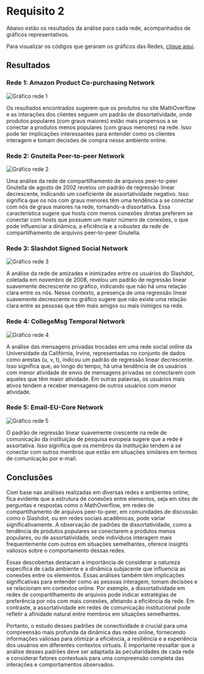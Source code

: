 # Requisito 2

Abaixo estão os resultados da análise para cada rede, acompanhados de gráficos representativos.

Para visualizar os códigos que geraram os gráficos das Redes, [clique aqui](https://github.com/yantvrs/Data_structure_2/tree/main/smallWorlds/Requisito_02/sources).

## Resultados

### Rede 1: Amazon Product Co-purchasing Network

![Gráfico rede 1](https://github.com/yantvrs/Data_structure_2/blob/main/smallWorlds/Requisito_02/sources/imagens/degree_assortativity_rede_01.png)

Os resultados encontrados sugerem que os produtos no site MathOverflow e as interações dos clientes seguem um padrão de dissortatividade, onde produtos populares (com graus maiores) estão mais propensos a se conectar a produtos menos populares (com graus menores) na rede. Isso pode ter implicações interessantes para entender como os clientes interagem e tomam decisões de compra nesse ambiente online.


### Rede 2: Gnutella Peer-to-peer Network

![Gráfico rede 2](https://github.com/yantvrs/Data_structure_2/blob/main/smallWorlds/Requisito_02/sources/imagens/degree_assortativity_rede_02.png)

Uma análise da rede de compartilhamento de arquivos peer-to-peer Gnutella de agosto de 2002 revelou um padrão de regressão linear decrescente, indicando um coeficiente de assortatividade negativo. Isso significa que os nós com graus menores têm uma tendência a se conectar com nós de graus maiores na rede, tornando-a dissortativa. Essa característica sugere que hosts com menos conexões diretas preferem se conectar com hosts que possuem um maior número de conexões, o que pode influenciar a dinâmica, a eficiência e a robustez da rede de compartilhamento de arquivos peer-to-peer Gnutella.

### Rede 3: Slashdot Signed Social Network

![Gráfico rede 3](https://github.com/yantvrs/Data_structure_2/blob/main/smallWorlds/Requisito_02/sources/imagens/degree_assortativity_rede_03.png)

A análise da rede de amizades e inimizades entre os usuários do Slashdot, coletada em novembro de 2008, revelou um padrão de regressão linear suavemente decrescente no gráfico, indicando que não há uma relação clara entre os nós. Nesse contexto, a presença de uma regressão linear suavemente decrescente no gráfico sugere que não existe uma relação clara entre as pessoas que têm mais amigos ou mais inimigos na rede.

### Rede 4: CollegeMsg Temporal Network

![Gráfico rede 4](https://github.com/yantvrs/Data_structure_2/blob/main/smallWorlds/Requisito_02/sources/imagens/degree_assortativity_rede_04.png)

A análise das mensagens privadas trocadas em uma rede social online da Universidade da Califórnia, Irvine, representadas no conjunto de dados como arestas (u, v, t), indicou um padrão de regressão linear decrescente. Isso significa que, ao longo do tempo, há uma tendência de os usuários com menor atividade de envio de mensagens privadas se conectarem com aqueles que têm maior atividade. Em outras palavras, os usuários mais ativos tendem a receber mensagens de outros usuários com menor atividade. 

### Rede 5: Email-EU-Core Network

![Gráfico rede 5](https://github.com/yantvrs/Data_structure_2/blob/main/smallWorlds/Requisito_02/sources/imagens/degree_assortativity_rede_05.png)


O padrão de regressão linear suavemente crescente na rede de comunicação da instituição de pesquisa europeia sugere que a rede é assortativa. Isso significa que os membros da instituição tendem a se conectar com outros membros que estão em situações similares em termos de comunicação por e-mail.

## Conclusões

Com base nas análises realizadas em diversas redes e ambientes online, fica evidente que a estrutura de conexões entre elementos, seja em sites de perguntas e respostas como o MathOverflow, em redes de compartilhamento de arquivos peer-to-peer, em comunidades de discussão como o Slashdot, ou em redes sociais acadêmicas, pode variar significativamente. A observação de padrões de dissortatividade, como a tendência de produtos populares se conectarem a produtos menos populares, ou de assortatividade, onde indivíduos interagem mais frequentemente com outros em situações semelhantes, oferece insights valiosos sobre o comportamento dessas redes.

Essas descobertas destacam a importância de considerar a natureza específica de cada ambiente e a dinâmica subjacente que influencia as conexões entre os elementos. Essas análises também têm implicações significativas para entender como as pessoas interagem, tomam decisões e se relacionam em contextos online. Por exemplo, a dissortatividade em redes de compartilhamento de arquivos pode indicar estratégias de preferência por nós com mais conexões, afetando a eficiência da rede. Em contraste, a assortatividade em redes de comunicação institucional pode refletir a afinidade natural entre membros em situações semelhantes.

Portanto, o estudo desses padrões de conectividade é crucial para uma compreensão mais profunda da dinâmica das redes online, fornecendo informações valiosas para otimizar a eficiência, a resiliência e a experiência dos usuários em diferentes contextos virtuais. É importante ressaltar que a análise desses padrões deve ser adaptada às peculiaridades de cada rede e considerar fatores contextuais para uma compreensão completa das interações e comportamentos observados.